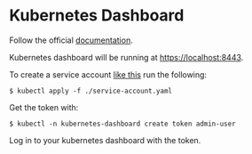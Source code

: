 # Kubernetes Dashboard

Follow the official [documentation](https://kubernetes.io/docs/tasks/access-application-cluster/web-ui-dashboard/).

Kubernetes dashboard will be running at <https://localhost:8443>.

To create a service account [like this](https://github.com/kubernetes/dashboard/blob/master/docs/user/access-control/creating-sample-user.md) run the following:
```
$ kubectl apply -f ./service-account.yaml
```

Get the token with:
```
$ kubectl -n kubernetes-dashboard create token admin-user
```

Log in to your kubernetes dashboard with the token.

